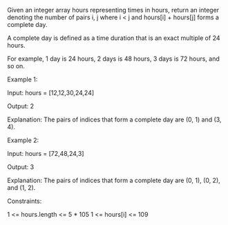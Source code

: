 Given an integer array hours representing times in hours, return an integer denoting the number of pairs i, j where i < j and hours[i] + hours[j] forms a complete day.

A complete day is defined as a time duration that is an exact multiple of 24 hours.

For example, 1 day is 24 hours, 2 days is 48 hours, 3 days is 72 hours, and so on.

Example 1:

Input: hours = [12,12,30,24,24]

Output: 2

Explanation: The pairs of indices that form a complete day are (0, 1) and (3, 4).

Example 2:

Input: hours = [72,48,24,3]

Output: 3

Explanation: The pairs of indices that form a complete day are (0, 1), (0, 2), and (1, 2).

Constraints:

1 <= hours.length <= 5 \* 105
1 <= hours[i] <= 109
